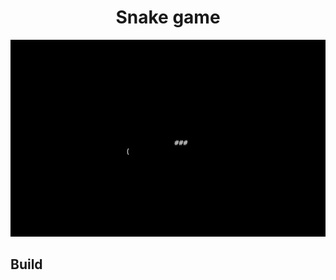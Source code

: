 
<div align="center">
    <h1>Snake game</h1>
    <img class="screenshot" src="/screenshots/snake.jpg"/>
</div>

<div>
    <h2>Build</h2>
</div>
